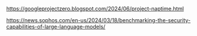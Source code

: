 https://googleprojectzero.blogspot.com/2024/06/project-naptime.html

https://news.sophos.com/en-us/2024/03/18/benchmarking-the-security-capabilities-of-large-language-models/